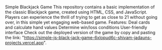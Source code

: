 Simple Blackjack Game
This repository contains a basic implementation of the classic Blackjack game, created using HTML, CSS, and JavaScript. 
Players can experience the thrill of trying to get as close to 21 without going over, in this simple yet engaging web-based game.
Features:
Deal cards and calculate hand values
Determine win/loss conditions
User-friendly interface
Check out the deployed version of the game by copy and pasting the link: "https://simple-js-black-jack-game-6xlopud6c-shivam-jadauns-projects.vercel.app".
